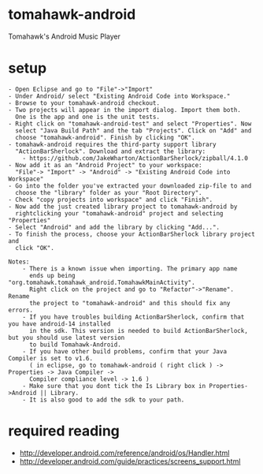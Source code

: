tomahawk-android
================

Tomahawk's Android Music Player

setup
================

    - Open Eclipse and go to "File"->"Import"
    - Under Android/ select "Existing Android Code into Workspace."
    - Browse to your tomahawk-android checkout.
    - Two projects will appear in the import dialog. Import them both.
      One is the app and one is the unit tests.
    - Right click on "tomahawk-android-test" and select "Properties". Now 
      select "Java Build Path" and the tab "Projects". Click on "Add" and
      choose "tomahawk-android". Finish by clicking "OK".
    - tomahawk-android requires the third-party support library
      "ActionBarSherlock". Download and extract the library:
        - https://github.com/JakeWharton/ActionBarSherlock/zipball/4.1.0
    - Now add it as an "Android Project" to your workspace: 
      "File"-> "Import" -> "Android" -> "Existing Android Code into Workspace"
    - Go into the folder you've extracted your downloaded zip-file to and
      choose the "library" folder as your "Root Directory".
    - Check "copy projects into workspace" and click "Finish".
    - Now add the just created library project to tomahawk-android by
      rightclicking your "tomahawk-android" project and selecting "Properties"
    - Select "Android" and add the library by clicking "Add...".
    - To finish the process, choose your ActionBarSherlock library project and
      click "OK".

    Notes:
        - There is a known issue when importing. The primary app name
          ends up being "org.tomahawk.tomahawk_android.TomahawkMainActivity".
          Right click on the project and go to "Refactor"->"Rename". Rename
          the project to "tomahawk-android" and this should fix any errors.
		- If you have troubles building ActionBarSherlock, confirm that you have android-14 installed
		  in the sdk. This version is needed to build ActionBarSherlock, but you should use latest version
		  to build Tomahawk-Android.
		- If you have other build problems, confirm that your Java Compiler is set to v1.6. 
		  ( in eclipse, go to tomahawk-android ( right click ) -> Properties -> Java Compiler -> 
		  Compiler compliance level -> 1.6 )
		- Make sure that you dont tick the Is Library box in Properties->Android || Library.
		- It is also good to add the sdk to your path. 

required reading
================
 - http://developer.android.com/reference/android/os/Handler.html
 - http://developer.android.com/guide/practices/screens_support.html

